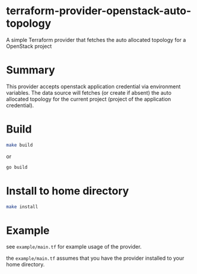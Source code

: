 # terraform-provider-openstack-auto-topology

A simple Terraform provider that fetches the auto allocated topology for a OpenStack project

# Summary

This provider accepts openstack application credential via environment variables. The data source will fetches (or create if absent) the auto allocated topology for the current project (project of the application credential).

# Build
```bash
make build
```

or

```bash
go build
```

# Install to home directory
```bash
make install
```

# Example
see `example/main.tf` for example usage of the provider.

the `example/main.tf` assumes that you have the provider installed to your home directory.

